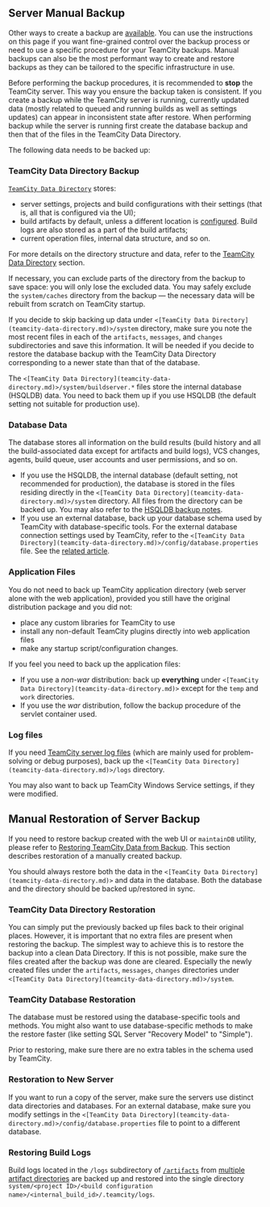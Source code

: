 [//]: # (title: Manual Backup and Restore)
[//]: # (auxiliary-id: Manual Backup and Restore)

## Server Manual Backup

Other ways to create a backup are [available](teamcity-data-backup.md). You can use the instructions on this page if you want fine-grained control over the backup process or need to use a specific procedure for your TeamCity backups. Manual backups can also be the most performant way to create and restore backups as they can be tailored to the specific infrastructure in use.

<note>

Before performing the backup procedures, it is recommended to __stop__ the TeamCity server. This way you ensure the backup taken is consistent. If you create a backup while the TeamCity server is running, currently updated data (mostly related to queued and running builds as well as settings updates) can appear in inconsistent state after restore. When performing backup while the server is running first create the database backup and then that of the files in the TeamCity Data Directory.
</note>

The following data needs to be backed up:

### TeamCity Data Directory Backup

[`TeamCity Data Directory`](teamcity-data-directory.md) stores:
* server settings, projects and build configurations with their settings (that is, all that is configured via the UI);
* build artifacts by default, unless a different location is [configured](build-artifact.md). Build logs are also stored as a part of the build artifacts;
* current operation files, internal data structure, and so on.

For more details on the directory structure and data, refer to the [TeamCity Data Directory](teamcity-data-directory.md) section.

If necessary, you can exclude parts of the directory from the backup to save space: you will only lose the excluded data. You may safely exclude the `system/caches` directory from the backup — the necessary data will be rebuilt from scratch on TeamCity startup.

If you decide to skip backing up data under `<[TeamCity Data Directory](teamcity-data-directory.md)>/system` directory, make sure you note the most recent files in each of the `artifacts`, `messages`, and `changes` subdirectories and save this information. It will be needed if you decide to restore the database backup with the TeamCity Data Directory corresponding to a newer state than that of the database.

[//]: # (Internal note. Do not delete. "Manual Backup and Restored203e71.txt")

The `<[TeamCity Data Directory](teamcity-data-directory.md)>/system/buildserver.*` files store the internal database (HSQLDB) data. You need to back them up if you use HSQLDB (the default setting not suitable for production use).

<anchor name="database_data"/>

### Database Data

The database stores all information on the build results (build history and all the build-associated data except for artifacts and build logs), VCS changes, agents, build queue, user accounts and user permissions, and so on.

* If you use the HSQLDB, the internal database (default setting, not recommended for production), the database is stored in the files residing directly in the `<[TeamCity Data Directory](teamcity-data-directory.md)>/system` directory. All files from the directory can be backed up. You may also refer to the [HSQLDB backup notes](http://hsqldb.org/doc/guide/ch05.html#N10F02).
* If you use an external database, back up your database schema used by TeamCity with database-specific tools. For the external database connection settings used by TeamCity, refer to the `<[TeamCity Data Directory](teamcity-data-directory.md)>/config/database.properties` file. See the [related article](setting-up-external-database.md).

### Application Files

You do not need to back up TeamCity application directory (web server alone with the web application), provided you still have the original distribution package and you did not:
* place any custom libraries for TeamCity to use
* install any non-default TeamCity plugins directly into web application files
* make any startup script/configuration changes.

If you feel you need to back up the application files:
* If you use a _non-war_ distribution: back up __everything__ under `<[TeamCity Data Directory](teamcity-data-directory.md)>` except for the `temp` and `work` directories.
* If you use the _war_ distribution, follow the backup procedure of the servlet container used.


### Log files

If you need [TeamCity server log files](teamcity-server-logs.md) (which are mainly used for problem-solving or debug purposes), back up the  `<[TeamCity Data Directory](teamcity-data-directory.md)>/logs` directory.

<note>

You may also want to back up TeamCity Windows Service settings, if they were modified.
</note>

## Manual Restoration of Server Backup

If you need to restore backup created with the web UI or `maintainDB` utility, please refer to [Restoring TeamCity Data from Backup](restoring-teamcity-data-from-backup.md). This section describes restoration of a manually created backup.

You should always restore both the data in the `<[TeamCity Data Directory](teamcity-data-directory.md)>` and data in the database. Both the database and the directory should be backed up/restored in sync.

### TeamCity Data Directory Restoration

You can simply put the previously backed up files back to their original places. However, it is important that no extra files are present when restoring the backup. The simplest way to achieve this is to restore the backup into a clean Data Directory. If this is not possible, make sure the files created after the backup was done are cleared. Especially the newly created files under the `artifacts`, `messages`, `changes` directories under `<[TeamCity Data Directory](teamcity-data-directory.md)>/system`.

### TeamCity Database Restoration

The database must be restored using the database-specific tools and methods. You might also want to use database-specific methods to make the restore faster (like setting SQL Server "Recovery Model" to "Simple").

Prior to restoring, make sure there are no extra tables in the schema used by TeamCity.

### Restoration to New Server

If you want to run a copy of the server, make sure the servers use distinct data directories and databases. For an external database, make sure you modify settings in the `<[TeamCity Data Directory](teamcity-data-directory.md)>/config/database.properties` file to point to a different database.

### Restoring Build Logs

Build logs located in the `/logs` subdirectory of [`/artifacts`](teamcity-data-directory.md#artifacts) from [multiple artifact directories](build-artifact.md) are backed up and restored into the single directory `system/<project ID>/<build configuration name>/<internal_build_id>/.teamcity/logs`.
